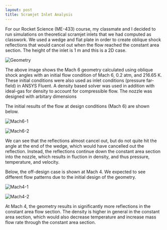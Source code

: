 ```yaml
---
layout: post
title: Scramjet Inlet Analysis
---
```


For our Rocket Science (ME-433) course, my classmate and I decided to run simulations on theoretical scramjet inlets that we had computed as classwork. We used a wedge and flat plate in order to create oblique shock reflections that would cancel out when the flow reached the  constant area section. The height of the inlet is 1 m and this is a 2D case.

![Geometry][logo1]

[logo1]: https://imgur.com/jyyF0wj.png "Mach 6 Geometry"

The above image shows the Mach 6 geometry calculated using oblique shock angles with an initial flow condition of Mach 6, 0.2 atm, and 216.65 K. These initial conditions were also used as inlet conditions (pressure far-field) in ANSYS Fluent. A density based solver was used in addition with ideal-gas for density to account for compressible flow. The nozzle was designed with arbitary dimensions

The initial results of the flow at design conditions (Mach 6) are shown below.

![Mach6-1][logo2]

[logo2]: https://i.imgur.com/a6qmt3K.png "Mach 6 Results 1"

![Mach6-2][logo3]

[logo3]: https://i.imgur.com/PL8aZsx.png "Mach 6 Results 2"

We can see that the reflections almost cancel out, but do not quite hit the angle at the end of the wedge, which would have cancelled out the reflection. Instead, the reflections continue down the constant area section into the nozzle, which results in fluction in density, and thus pressure, temperature, and velocity.

Below, the off-design case is shown at Mach 4. We expected to see different flow patterns due to the initial design of the geometry.

![Mach4-1][logo4]

[logo4]: https://i.imgur.com/Jr8YeZK.png "Mach 4 Results 1"

![Mach4-2][logo5]

[logo5]: https://i.imgur.com/LsSA3GF.png "Mach 4 Results 2"

At Mach 4, the geometry results in significantly more reflections in the constant area flow section. The density is higher in general in the constant area section, which would also decrease temperature and increase mass flow rate through the constant area section. 
